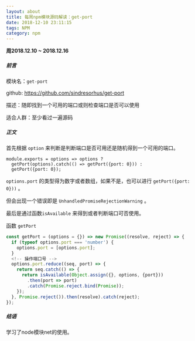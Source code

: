 ```yaml
---
layout: about
title: 每周npm模块源码解读：get-port
date: 2018-12-10 23:11:15
tags: NPM
category: npm
---
```


**周2018.12.10 ~ 2018.12.16**

##### 前言

模块名：`get-port`

github: https://github.com/sindresorhus/get-port

描述：随即找到一个可用的端口或则检查端口是否可以使用

适合人群：至少看过一遍源码

<!-- more -->

##### 正文
 
首先根据 `option` 来判断是判断端口是否可用还是随机得到一个可用的端口。

```
module.exports = options => options ?
  getPort(options).catch(() => getPort({port: 0})) :
  getPort({port: 0});
```

`options.port` 的类型得为数字或者数组，如果不是，也可以进行 `getPort({port: 0}))` 。

但会出现一个错误即是 `UnhandledPromiseRejectionWarning` 。

最后是通过函数`isAvailable` 来得到或者判断端口可否使用。

函数 `getPort`

```javascript
const getPort = (options = {}) => new Promise((resolve, reject) => {
  if (typeof options.port === 'number') {
    options.port = [options.port];
  }
  <!-- 操作端口号 -->
  options.port.reduce((seq, port) => {
    return seq.catch(() => {
      return isAvailable(Object.assign({}, options, {port}))
        .then(port => port)
        .catch(Promise.reject.bind(Promise));
    });
  }, Promise.reject()).then(resolve).catch(reject);
});
```


##### 结语

学习了node模块net的使用。